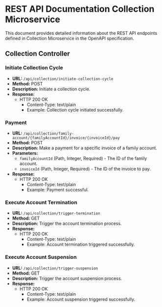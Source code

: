 # REST API Documentation Collection Microservice

This document provides detailed information about the REST API endpoints defined in Collection Microservice in the OpenAPI specification.

## Collection Controller

### Initiate Collection Cycle

- **URL:** `/api/collection/initiate-collection-cycle`
- **Method:** POST
- **Description:** Initiate a collection cycle.
- **Response:**
  - HTTP 200 OK
    - Content-Type: text/plain
    - Example: Collection cycle initiated successfully.

### Payment

- **URL:** `/api/collection/family-account/{familyAccountId}/invoice/{invoiceId}/pay`
- **Method:** POST
- **Description:** Make a payment for a specific invoice of a family account.
- **Parameters:**
  - `familyAccountId` (Path, Integer, Required) - The ID of the family account.
  - `invoiceId` (Path, Integer, Required) - The ID of the invoice to pay.
- **Response:**
  - HTTP 200 OK
    - Content-Type: text/plain
    - Example: Payment successful.

### Execute Account Termination

- **URL:** `/api/collection/trigger-termination`
- **Method:** GET
- **Description:** Trigger the account termination process.
- **Response:**
  - HTTP 200 OK
    - Content-Type: text/plain
    - Example: Account termination triggered successfully.

### Execute Account Suspension

- **URL:** `/api/collection/trigger-suspension`
- **Method:** GET
- **Description:** Trigger the account suspension process.
- **Response:**
  - HTTP 200 OK
    - Content-Type: text/plain
    - Example: Account suspension triggered successfully.

